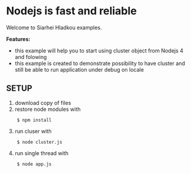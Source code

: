 Nodejs is fast and reliable
========================================

Welcome to Siarhei Hladkou examples. 

**Features:**

- this example will help you to start using cluster object from Nodejs 4 and folowing
- this example is created to demonstrate possibility to have cluster and still be able to run application under debug on locale


SETUP
------------
1. download copy of files
2. restore node modules with
```
	$ npm install
```
3. run cluser with
```
	$ node cluster.js
```
4. run single thread with
```
    $ node app.js
```
